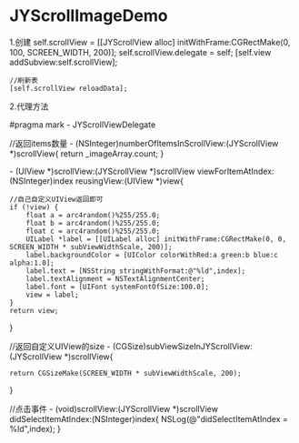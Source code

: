 # JYScrollImageDemo

1.创建
    self.scrollView = [[JYScrollView alloc] initWithFrame:CGRectMake(0, 100, SCREEN_WIDTH, 200)];
    self.scrollView.delegate = self;
    [self.view addSubview:self.scrollView];
    
    //刷新表
    [self.scrollView reloadData];
    
2.代理方法

  #pragma mark - JYScrollViewDelegate

//返回items数量
\- (NSInteger)numberOfItemsInScrollView:(JYScrollView *)scrollView{
    return _imageArray.count;
}

\- (UIView *)scrollView:(JYScrollView *)scrollView viewForItemAtIndex:(NSInteger)index reusingView:(UIView *)view{
    
    //自己自定义UIView返回即可
    if (!view) {
        float a = arc4random()%255/255.0;
        float b = arc4random()%255/255.0;
        float c = arc4random()%255/255.0;
        UILabel *label = [[UILabel alloc] initWithFrame:CGRectMake(0, 0, SCREEN_WIDTH * subViewWidthScale, 200)];
        label.backgroundColor = [UIColor colorWithRed:a green:b blue:c alpha:1.0];
        label.text = [NSString stringWithFormat:@"%ld",index];
        label.textAlignment = NSTextAlignmentCenter;
        label.font = [UIFont systemFontOfSize:100.0];
        view = label;
    }
    return view;
}

//返回自定义UIView的size
\- (CGSize)subViewSizeInJYScrollView:(JYScrollView *)scrollView{
    
    return CGSizeMake(SCREEN_WIDTH * subViewWidthScale, 200);
}

//点击事件
\- (void)scrollView:(JYScrollView *)scrollView didSelectItemAtIndex:(NSInteger)index{
    NSLog(@"didSelectItemAtIndex = %ld",index);
}
